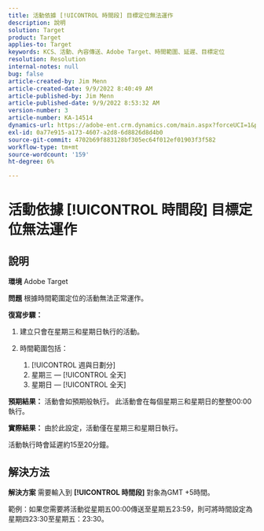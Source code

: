 ```yaml
---
title: 活動依據 [!UICONTROL 時間段] 目標定位無法運作
description: 說明
solution: Target
product: Target
applies-to: Target
keywords: KCS、活動、內容傳送、Adobe Target、時間範圍、延遲、目標定位
resolution: Resolution
internal-notes: null
bug: false
article-created-by: Jim Menn
article-created-date: 9/9/2022 8:40:49 AM
article-published-by: Jim Menn
article-published-date: 9/9/2022 8:53:32 AM
version-number: 3
article-number: KA-14514
dynamics-url: https://adobe-ent.crm.dynamics.com/main.aspx?forceUCI=1&pagetype=entityrecord&etn=knowledgearticle&id=18e1a81a-1b30-ed11-9db1-0022480866ad
exl-id: 0a77e915-a173-4607-a2d8-6d8826d8d4b0
source-git-commit: 4702b69f883128bf305ec64f012ef01903f3f582
workflow-type: tm+mt
source-wordcount: '159'
ht-degree: 6%

---
```


# 活動依據 [!UICONTROL 時間段] 目標定位無法運作

## 說明


<b>環境</b>
Adobe Target

<b>問題</b>
根據時間範圍定位的活動無法正常運作。

<b>復寫步驟：</b>

1. 建立只會在星期三和星期日執行的活動。
2. 時間範圍包括：

   1. [!UICONTROL 週與日劃分]
   2. 星期三 —  [!UICONTROL 全天]
   3. 星期日 —  [!UICONTROL 全天]




<b>預期結果：</b>
活動會如預期般執行。 此活動會在每個星期三和星期日的整整00:00執行。

<b>實際結果：</b>
由於此設定，活動僅在星期三和星期日執行。

活動執行時會延遲約15至20分鐘。


## 解決方法


<b>解決方案</b>
需要輸入到 <b>[!UICONTROL 時間段]</b> 對象為GMT +5時間。

範例：如果您需要將活動從星期五00:00傳送至星期五23:59，則可將時間設定為星期四23:30至星期五：23:30。

